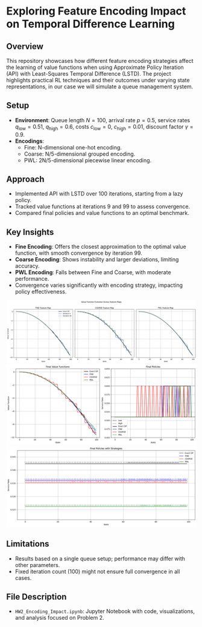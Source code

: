# Exploring Feature Encoding Impact on Temporal Difference Learning

## Overview

This repository showcases how different feature encoding strategies affect the learning of value functions when using Approximate Policy Iteration (API) with Least-Squares Temporal Difference (LSTD). The project highlights practical RL techniques and their outcomes under varying state representations, in our case we will simulate a queue management system.

## Setup

- **Environment**: Queue length $N=100$, arrival rate $p=0.5$, service rates $q_{\text{low}}=0.51$, $q_{\text{high}}=0.6$, costs $c_{\text{low}}=0$, $c_{\text{high}}=0.01$, discount factor $\gamma=0.9$.
- **Encodings**: 
  - Fine: N-dimensional one-hot encoding.
  - Coarse: N/5-dimensional grouped encoding.
  - PWL: 2N/5-dimensional piecewise linear encoding.

## Approach

- Implemented API with LSTD over 100 iterations, starting from a lazy policy.
- Tracked value functions at iterations 9 and 99 to assess convergence.
- Compared final policies and value functions to an optimal benchmark.

## Key Insights

- **Fine Encoding**: Offers the closest approximation to the optimal value function, with smooth convergence by iteration 99.
- **Coarse Encoding**: Shows instability and larger deviations, limiting accuracy.
- **PWL Encoding**: Falls between Fine and Coarse, with moderate performance.
- Convergence varies significantly with encoding strategy, impacting policy effectiveness.

![Value Function Evolution](plot1.png)
![Final Value Functions & Policies](plot2.png)
![Explicit Strategies](plot3.png)

## Limitations

- Results based on a single queue setup; performance may differ with other parameters.
- Fixed iteration count (100) might not ensure full convergence in all cases.

## File Description
- `HW2_Encoding_Impact.ipynb`: Jupyter Notebook with code, visualizations, and analysis focused on Problem 2.
